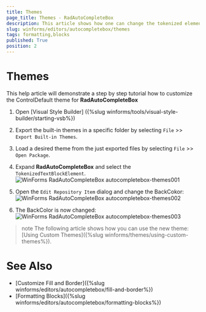 ```yaml
---
title: Themes
page_title: Themes - RadAutoCompleteBox
description: This article shows how one can change the tokenized elements styles in Visual Style Builder.
slug: winforms/editors/autocompletebox/themes
tags: formatting,blocks
published: True
position: 2
---
```


# Themes

This help article will demonstrate a step by step tutorial how to customize the ControlDefault theme for __RadAutoCompleteBox__

1. Open [Visual Style Builder] ({%slug winforms/tools/visual-style-builder/starting-vsb%})
2. Export the built-in themes in a specific folder by selecting `File` >> `Export Built-in Themes`.
3. Load a desired theme from the just exported files by selecting `File` >> `Open Package`.
4. Expand __RadAutoCompleteBox__ and select the `TokenizedTextBlockElement`. 
    ![WinForms RadAutoCompleteBox autocompletebox-themes001](images/autocompletebox-themes001.png)

5. Open the `Edit Repository Item` dialog and change the BackCokor:
   ![WinForms RadAutoCompleteBox autocompletebox-themes002](images/autocompletebox-themes002.png)

6. The BackColor is now changed:
   ![WinForms RadAutoCompleteBox autocompletebox-themes003](images/autocompletebox-themes003.png)

>note The following article shows how you can use the new theme: [Using Custom Themes]({%slug winforms/themes/using-custom-themes%}).

 
# See Also

* [Customize Fill and Border]({%slug winforms/editors/autocompletebox/fill-and-border%})
* [Formatting Blocks]({%slug winforms/editors/autocompletebox/formatting-blocks%})
